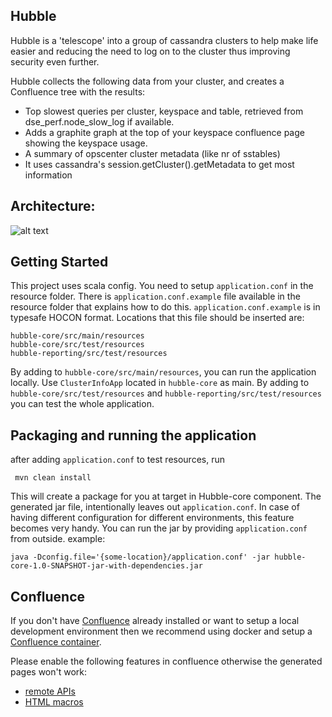 ## Hubble
Hubble is a 'telescope' into a group of cassandra clusters to help make life easier and reducing the need to log on to the cluster thus improving security even further.   

Hubble collects the following data from your cluster, and creates a Confluence tree with the results:

 - Top slowest queries per cluster, keyspace and table, retrieved from dse_perf.node_slow_log if available.
 - Adds a graphite graph at the top of your keyspace confluence page showing the keyspace usage.
 - A summary of opscenter cluster metadata (like nr of sstables)
 - It uses cassandra's session.getCluster().getMetadata to get most information


## Architecture:

![alt text](https://github.com/Supernova-Team/hubble/blob/master/doc/hubble.jpg)


## Getting Started
This project uses scala config. You need to setup ```application.conf``` in the resource folder. 
There is ```application.conf.example``` file available in the resource folder that explains how to do this. ```application.conf.example``` is in typesafe HOCON format. 
Locations that this file should be inserted are: 
```
hubble-core/src/main/resources
hubble-core/src/test/resources
hubble-reporting/src/test/resources
```
By adding to ```hubble-core/src/main/resources```, you can run the application locally. Use ```ClusterInfoApp``` located in ```hubble-core``` as main.
By adding to ```hubble-core/src/test/resources``` and ```hubble-reporting/src/test/resources``` you can test the whole application.

## Packaging and running the application
after adding ```application.conf``` to test resources, run 
```
 mvn clean install 
```
This will create a package for you at target in Hubble-core component. 
The generated jar file, intentionally leaves out ```application.conf```. 
In case of having different configuration for different environments, this feature becomes very handy.
You can run the jar by providing ```application.conf``` from outside. example:
```
java -Dconfig.file='{some-location}/application.conf' -jar hubble-core-1.0-SNAPSHOT-jar-with-dependencies.jar
```



## Confluence 

If you don't have [Confluence](https://www.atlassian.com/software/confluence) already installed or want to setup a local development environment then we recommend using docker and setup a [Confluence container](https://hub.docker.com/r/cptactionhank/atlassian-confluence/). 

Please enable the following features in confluence otherwise the generated pages won't work: 

- [remote APIs](https://confluence.atlassian.com/display/DOC/Enabling+the+Remote+API)
- [HTML macros](https://confluence.atlassian.com/display/DOC/HTML+Macro) 




